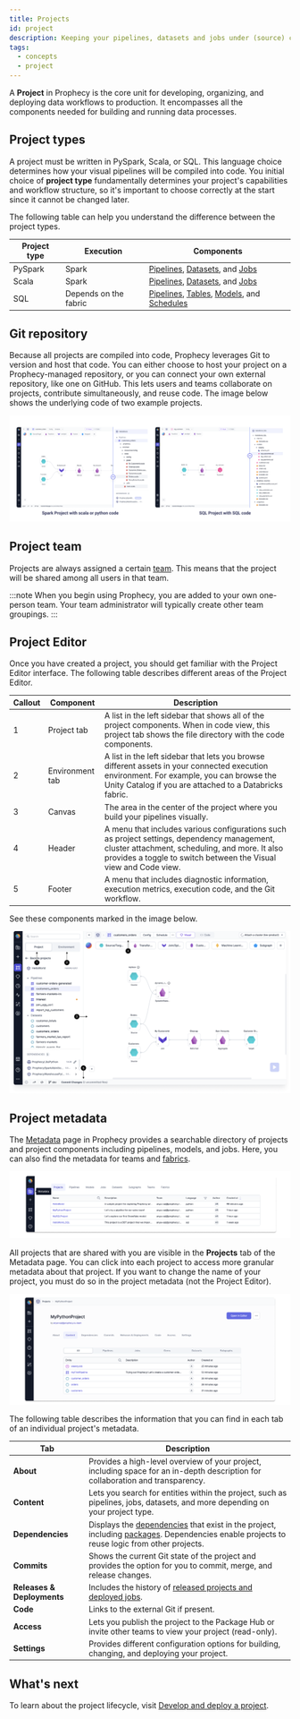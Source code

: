 ```yaml
---
title: Projects
id: project
description: Keeping your pipelines, datasets and jobs under (source) control
tags:
  - concepts
  - project
---
```


A **Project** in Prophecy is the core unit for developing, organizing, and deploying data workflows to production. It encompasses all the components needed for building and running data processes.

## Project types

A project must be written in PySpark, Scala, or SQL. This language choice determines how your visual pipelines will be compiled into code. You initial choice of **project type** fundamentally determines your project's capabilities and workflow structure, so it's important to choose correctly at the start since it cannot be changed later.

The following table can help you understand the difference between the project types.

| Project type | Execution             | Components                                                                                                                                                                                               |
| ------------ | --------------------- | -------------------------------------------------------------------------------------------------------------------------------------------------------------------------------------------------------- |
| PySpark      | Spark                 | [Pipelines](docs/Spark/pipelines/pipelines.md), [Datasets](docs/Spark/dataset.md), and [Jobs](docs/Orchestration/Orchestration.md)                                                                       |
| Scala        | Spark                 | [Pipelines](docs/Spark/pipelines/pipelines.md), [Datasets](docs/Spark/dataset.md), and [Jobs](docs/Orchestration/Orchestration.md)                                                                       |
| SQL          | Depends on the fabric | [Pipelines](docs/analysts/development/pipelines.md), [Tables](docs/analysts/development/gems/source-target/source-target.md), [Models](docs/SQL/models.md), and [Schedules](docs/analysts/scheduling.md) |

## Git repository

Because all projects are compiled into code, Prophecy leverages Git to version and host that code. You can either choose to host your project on a Prophecy-managed repository, or you can connect your own external repository, like one on GitHub. This lets users and teams collaborate on projects, contribute simultaneously, and reuse code. The image below shows the underlying code of two example projects.

![Visual To Code](img/code-to-visual.png)

## Project team

Projects are always assigned a certain [team](docs/administration/teamuser.md). This means that the project will be shared among all users in that team.

:::note
When you begin using Prophecy, you are added to your own one-person team. Your team administrator will typically create other team groupings.
:::

## Project Editor

Once you have created a project, you should get familiar with the Project Editor interface. The following table describes different areas of the Project Editor.

| Callout | Component       | Description                                                                                                                                                                                                       |
| ------- | --------------- | ----------------------------------------------------------------------------------------------------------------------------------------------------------------------------------------------------------------- |
| 1       | Project tab     | A list in the left sidebar that shows all of the project components. When in code view, this project tab shows the file directory with the code components.                                                       |
| 2       | Environment tab | A list in the left sidebar that lets you browse different assets in your connected execution environment. For example, you can browse the Unity Catalog if you are attached to a Databricks fabric.               |
| 3       | Canvas          | The area in the center of the project where you build your pipelines visually.                                                                                                                                    |
| 4       | Header          | A menu that includes various configurations such as project settings, dependency management, cluster attachment, scheduling, and more. It also provides a toggle to switch between the Visual view and Code view. |
| 5       | Footer          | A menu that includes diagnostic information, execution metrics, execution code, and the Git workflow.                                                                                                             |

See these components marked in the image below.

![Project Editor](img/project-editor.png)

## Project metadata

The [Metadata](https://app.prophecy.io/metadata/entity/user) page in Prophecy provides a searchable directory of projects and project components including pipelines, models, and jobs. Here, you can also find the metadata for teams and [fabrics](/docs/getting-started/concepts/fabrics.md).

![Project Metadata SQL](./img/project_metadata_2.png)

All projects that are shared with you are visible in the **Projects** tab of the Metadata page. You can click into each project to access more granular metadata about that project. If you want to change the name of your project, you must do so in the project metadata (not the Project Editor).

![Project Metadata Python](./img/project_metadata_4.png)

The following table describes the information that you can find in each tab of an individual project's metadata.

| Tab                        | Description                                                                                                                                                                                                                                         |
| -------------------------- | --------------------------------------------------------------------------------------------------------------------------------------------------------------------------------------------------------------------------------------------------- |
| **About**                  | Provides a high-level overview of your project, including space for an in-depth description for collaboration and transparency.                                                                                                                     |
| **Content**                | Lets you search for entities within the project, such as pipelines, jobs, datasets, and more depending on your project type.                                                                                                                        |
| **Dependencies**           | Displays the [dependencies](docs/extensibility/dependencies/spark-dependencies.md) that exist in the project, including [packages](docs/extensibility/package-hub/package-hub.md). Dependencies enable projects to reuse logic from other projects. |
| **Commits**                | Shows the current Git state of the project and provides the option for you to commit, merge, and release changes.                                                                                                                                   |
| **Releases & Deployments** | Includes the history of [released projects and deployed jobs](docs/ci-cd/deployment/deployment.md).                                                                                                                                                 |
| **Code**                   | Links to the external Git if present.                                                                                                                                                                                                               |
| **Access**                 | Lets you publish the project to the Package Hub or invite other teams to view your project (read-only).                                                                                                                                             |
| **Settings**               | Provides different configuration options for building, changing, and deploying your project.                                                                                                                                                        |

## What's next

To learn about the project lifecycle, visit [Develop and deploy a project](docs/ci-cd/deployment/deploy-project.md).
